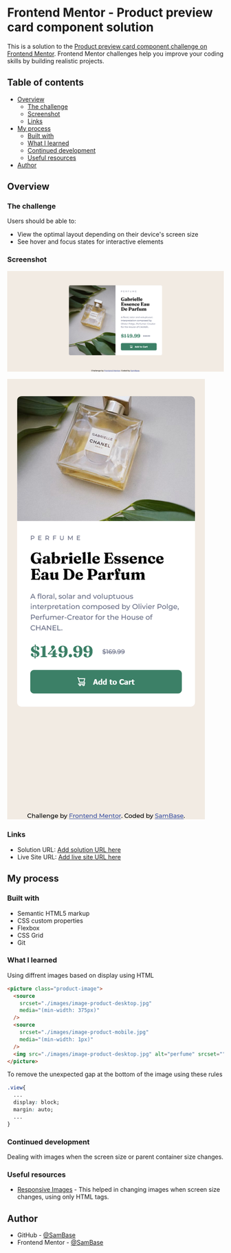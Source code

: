 # Frontend Mentor - Product preview card component solution

This is a solution to the [Product preview card component challenge on Frontend Mentor](https://www.frontendmentor.io/challenges/product-preview-card-component-GO7UmttRfa). Frontend Mentor challenges help you improve your coding skills by building realistic projects. 

## Table of contents

- [Overview](#overview)
  - [The challenge](#the-challenge)
  - [Screenshot](#screenshot)
  - [Links](#links)
- [My process](#my-process)
  - [Built with](#built-with)
  - [What I learned](#what-i-learned)
  - [Continued development](#continued-development)
  - [Useful resources](#useful-resources)
- [Author](#author)

## Overview

### The challenge

Users should be able to:

- View the optimal layout depending on their device's screen size
- See hover and focus states for interactive elements

### Screenshot

![](./screenshots/desktop.png)

![](./screenshots/mobile.png)

### Links

- Solution URL: [Add solution URL here](https://www.frontendmentor.io/solutions/responsive-page-using-html-tag-1TsHWcwJPT)
- Live Site URL: [Add live site URL here](https://sambase.github.io/Product-preview-card-component/)

## My process

### Built with

- Semantic HTML5 markup
- CSS custom properties
- Flexbox
- CSS Grid
- Git

### What I learned

Using diffrent images based on display using HTML
```HTML
<picture class="product-image">   
  <source
    srcset="./images/image-product-desktop.jpg"
    media="(min-width: 375px)"
  />
  <source
    srcset="./images/image-product-mobile.jpg"
    media="(min-width: 1px)"
  />
  <img src="./images/image-product-desktop.jpg" alt="perfume" srcset="" class="view">
</picture>
```

To remove the unexpected gap at the bottom of the image using these rules
```css
.view{
  ...
  display: block;
  margin: auto;
  ...
}
```

### Continued development

Dealing with images when the screen size or parent container size changes.

### Useful resources

- [Responsive Images](https://css-tricks.com/a-guide-to-the-responsive-images-syntax-in-html/) - This helped in changing images when screen size changes, using only HTML tags.

## Author

- GitHub - [@SamBase](https://github.com/SamBase)
- Frontend Mentor - [@SamBase](https://www.frontendmentor.io/profile/SamBase)

